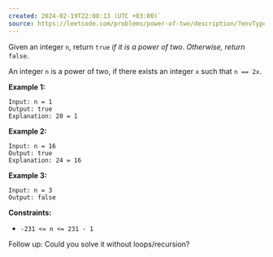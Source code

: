```yaml
---
created: 2024-02-19T22:08:13 (UTC +03:00)`
source: https://leetcode.com/problems/power-of-two/description/?envType=daily-question&envId=2024-02-19
---
```

Given an integer `n`, return `true` _if it is a power of two_. _Otherwise, return_ `false`.

An integer `n` is a power of two, if there exists an integer `x` such that `n == 2x`.


**Example 1:**

```
Input: n = 1
Output: true
Explanation: 20 = 1
```


**Example 2:**

```
Input: n = 16
Output: true
Explanation: 24 = 16
```


**Example 3:**

```
Input: n = 3
Output: false
```


**Constraints:**

* `-231 <= n <= 231 - 1`


Follow up: Could you solve it without loops/recursion?
